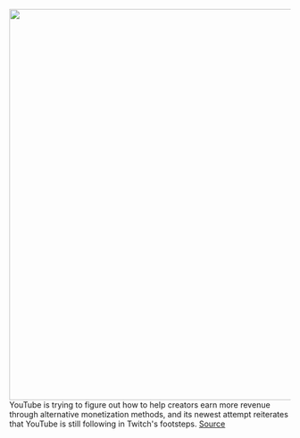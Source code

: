 <img src='https://cdn.vox-cdn.com/thumbor/oHHEsjWOwhCsDFIdZxeTJNzI9V4=/0x0:2040x1360/1200x800/filters:focal(857x517:1183x843)/cdn.vox-cdn.com/uploads/chorus_image/image/66300140/acastro_180322_1777_youtube_0001.0.jpg' width='700px' /><br/>
YouTube is trying to figure out how to help creators earn more revenue through alternative monetization methods, and its newest attempt reiterates that YouTube is still following in Twitch's footsteps.
<a href='https://www.theverge.com/2020/2/12/21134512/youtube-viewer-applause-clapping-feature-monetization-creators-twitch-donations'> Source <a/>